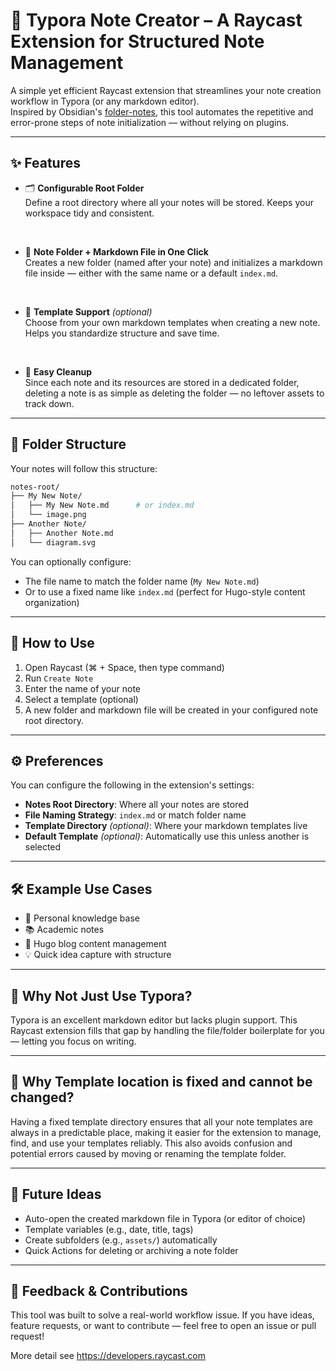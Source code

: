 # 📁 Typora Note Creator – A Raycast Extension for Structured Note Management

A simple yet efficient Raycast extension that streamlines your note creation workflow in Typora (or any markdown editor).  
Inspired by Obsidian's [folder-notes](https://github.com/LostPaul/obsidian-folder-notes), this tool automates the repetitive and error-prone steps of note initialization — without relying on plugins.

---

## ✨ Features

- 🗂️ **Configurable Root Folder**  
  Define a root directory where all your notes will be stored. Keeps your workspace tidy and consistent.
<br>

- 📄 **Note Folder + Markdown File in One Click**  
  Creates a new folder (named after your note) and initializes a markdown file inside — either with the same name or a default `index.md`.
<br>

- 🧩 **Template Support** *(optional)*  
  Choose from your own markdown templates when creating a new note. Helps you standardize structure and save time.
<br>

- 🧹 **Easy Cleanup**  
  Since each note and its resources are stored in a dedicated folder, deleting a note is as simple as deleting the folder — no leftover assets to track down.

---

## 📁 Folder Structure

Your notes will follow this structure:

```bash
notes-root/
├── My New Note/
│   ├── My New Note.md      # or index.md
│   └── image.png
├── Another Note/
│   ├── Another Note.md
│   └── diagram.svg
```

You can optionally configure:

- The file name to match the folder name (`My New Note.md`)  
- Or to use a fixed name like `index.md` (perfect for Hugo-style content organization)

---

## 🚀 How to Use

1. Open Raycast (⌘ + Space, then type command)
2. Run `Create Note`
3. Enter the name of your note
4. Select a template (optional)
5. A new folder and markdown file will be created in your configured note root directory.

---

## ⚙️ Preferences

You can configure the following in the extension's settings:

- **Notes Root Directory**: Where all your notes are stored  
- **File Naming Strategy**: `index.md` or match folder name  
- **Template Directory** *(optional)*: Where your markdown templates live  
- **Default Template** *(optional)*: Automatically use this unless another is selected

---

## 🛠️ Example Use Cases

- 🧠 Personal knowledge base
- 📚 Academic notes
- 📝 Hugo blog content management
- 💡 Quick idea capture with structure

---

## 📎 Why Not Just Use Typora?

Typora is an excellent markdown editor but lacks plugin support. This Raycast extension fills that gap by handling the file/folder boilerplate for you — letting you focus on writing.

---

## 📎 Why Template location is fixed and cannot be changed?

Having a fixed template directory ensures that all your note templates are always in a predictable place, making it easier for the extension to manage, find, and use your templates reliably. This also avoids confusion and potential errors caused by moving or renaming the template folder.

---

## 📌 Future Ideas

- Auto-open the created markdown file in Typora (or editor of choice)  
- Template variables (e.g., date, title, tags)  
- Create subfolders (e.g., `assets/`) automatically  
- Quick Actions for deleting or archiving a note folder

---

## 💬 Feedback & Contributions

This tool was built to solve a real-world workflow issue. If you have ideas, feature requests, or want to contribute — feel free to open an issue or pull request!

More detail see https://developers.raycast.com